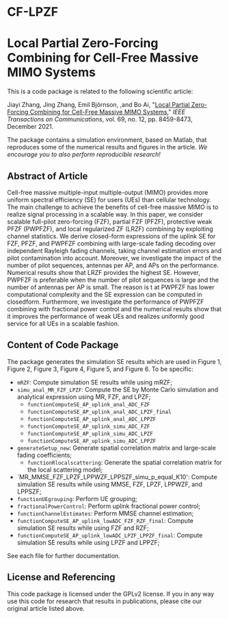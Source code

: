 # CF-LPZF

# Local Partial Zero-Forcing Combining for Cell-Free Massive MIMO Systems

This is a code package is related to the following scientific article:

Jiayi Zhang, Jing Zhang, Emil Björnson, ,and Bo Ai, "[Local Partial Zero-Forcing Combining for Cell-Free Massive MIMO Systems](https://ieeexplore.ieee.org/document/9529197)," *IEEE Transactions on Communications*, vol. 69, no. 12, pp. 8459-8473, December 2021.

The package contains a simulation environment, based on Matlab, that reproduces some of the numerical results and figures in the article. *We encourage you to also perform reproducible research!*


## Abstract of Article

Cell-free massive multiple-input multiple-output (MIMO) provides more uniform spectral efficiency (SE) for users (UEs) than cellular technology. The main challenge to achieve the benefits of cell-free massive MIMO is to realize signal processing in a scalable way. In this paper, we consider scalable full-pilot zero-forcing (FZF), partial FZF (PFZF), protective weak PFZF (PWPFZF), and local regularized ZF (LRZF) combining by exploiting channel statistics. We derive closed-form expressions of the uplink SE for FZF, PFZF, and PWPFZF combining with large-scale fading decoding over independent Rayleigh fading channels, taking channel estimation errors and pilot contamination into account. Moreover, we investigate the impact of the number of pilot sequences, antennas per AP, and APs on the performance. Numerical results show that LRZF provides the highest SE. However, PWPFZF is preferable when the number of pilot sequences is large and the number of antennas per AP is small. The reason is t at PWPFZF has lower computational complexity and the SE expression can be computed in closedform. Furthermore, we investigate the performance of PWPFZF combining with fractional power control and the numerical results show that it improves the performance of weak UEs and realizes uniformly good service for all UEs in a scalable fashion.

## Content of Code Package

The package generates the simulation SE results which are used in Figure 1, Figure 2, Figure 3, Figure 4, Figure 5, and Figure 6. To be specific:

- `mRZF`: Compute simulation SE results while using mRZF;
- `simu_anal_MR_FZF_LPZF`: Compute the SE by Monte Carlo simulation and analytical expression using MR, FZF, and LPZF;
   - `functionComputeSE_AP_uplink_anal_ADC_FZF`
   - `functionComputeSE_AP_uplink_anal_ADC_LPZF_final`
   - `functionComputeSE_AP_uplink_anal_ADC_LPPZF`
   - `functionComputeSE_AP_uplink_simu_ADC_FZF`
   - `functionComputeSE_AP_uplink_simu_ADC_LPZF`
   - `functionComputeSE_AP_uplink_simu_ADC_LPPZF`
- `generateSetup_new`: Generate spatial correlation matrix and large-scale fading coefficients;
  - `functionRlocalscattering`: Generate the spatial correlation matrix for the local scattering model;
- `MR_MMSE_FZF_LPZF_LPPWZF_LPPSZF_simu_p_equal_K10': Compute simulation SE results while using MMSE, FZF, LPZF, LPPWZF, and LPPSZF;
- `functionUEgrouping`: Perform UE grouping;
- `fractionalPowerControl`: Perform uplink fractional power control; 
- `functionChannelEstimates`: Perform MMSE channel estimation;
- `functionComputeSE_AP_uplink_lowADC_FZF_RZF_final`: Compute simulation SE results while using FZF and RZF;
- `functionComputeSE_AP_uplink_lowADC_LPZF_LPPZF_final`: Compute simulation SE results while using LPZF and LPPZF;

See each file for further documentation.


## License and Referencing

This code package is licensed under the GPLv2 license. If you in any way use this code for research that results in publications, please cite our original article listed above.
